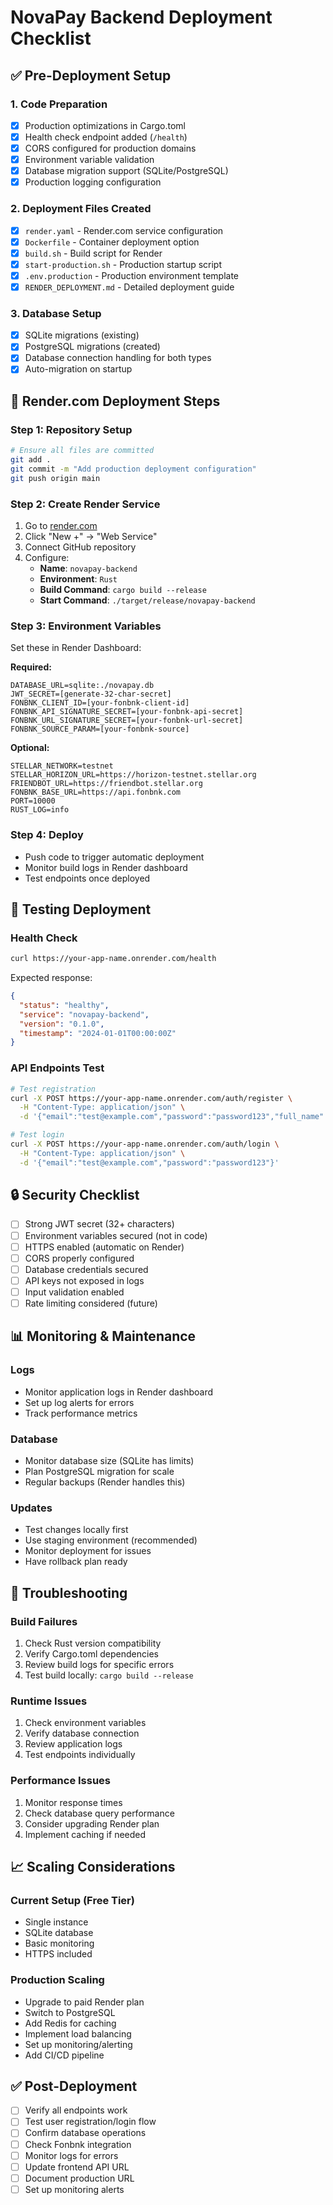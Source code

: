 # NovaPay Backend Deployment Checklist

## ✅ Pre-Deployment Setup

### 1. Code Preparation
- [x] Production optimizations in Cargo.toml
- [x] Health check endpoint added (`/health`)
- [x] CORS configured for production domains
- [x] Environment variable validation
- [x] Database migration support (SQLite/PostgreSQL)
- [x] Production logging configuration

### 2. Deployment Files Created
- [x] `render.yaml` - Render.com service configuration
- [x] `Dockerfile` - Container deployment option
- [x] `build.sh` - Build script for Render
- [x] `start-production.sh` - Production startup script
- [x] `.env.production` - Production environment template
- [x] `RENDER_DEPLOYMENT.md` - Detailed deployment guide

### 3. Database Setup
- [x] SQLite migrations (existing)
- [x] PostgreSQL migrations (created)
- [x] Database connection handling for both types
- [x] Auto-migration on startup

## 🚀 Render.com Deployment Steps

### Step 1: Repository Setup
```bash
# Ensure all files are committed
git add .
git commit -m "Add production deployment configuration"
git push origin main
```

### Step 2: Create Render Service
1. Go to [render.com](https://render.com)
2. Click "New +" → "Web Service"
3. Connect GitHub repository
4. Configure:
   - **Name**: `novapay-backend`
   - **Environment**: `Rust`
   - **Build Command**: `cargo build --release`
   - **Start Command**: `./target/release/novapay-backend`

### Step 3: Environment Variables
Set these in Render Dashboard:

**Required:**
```
DATABASE_URL=sqlite:./novapay.db
JWT_SECRET=[generate-32-char-secret]
FONBNK_CLIENT_ID=[your-fonbnk-client-id]
FONBNK_API_SIGNATURE_SECRET=[your-fonbnk-api-secret]
FONBNK_URL_SIGNATURE_SECRET=[your-fonbnk-url-secret]
FONBNK_SOURCE_PARAM=[your-fonbnk-source]
```

**Optional:**
```
STELLAR_NETWORK=testnet
STELLAR_HORIZON_URL=https://horizon-testnet.stellar.org
FRIENDBOT_URL=https://friendbot.stellar.org
FONBNK_BASE_URL=https://api.fonbnk.com
PORT=10000
RUST_LOG=info
```

### Step 4: Deploy
- Push code to trigger automatic deployment
- Monitor build logs in Render dashboard
- Test endpoints once deployed

## 🧪 Testing Deployment

### Health Check
```bash
curl https://your-app-name.onrender.com/health
```

Expected response:
```json
{
  "status": "healthy",
  "service": "novapay-backend",
  "version": "0.1.0",
  "timestamp": "2024-01-01T00:00:00Z"
}
```

### API Endpoints Test
```bash
# Test registration
curl -X POST https://your-app-name.onrender.com/auth/register \
  -H "Content-Type: application/json" \
  -d '{"email":"test@example.com","password":"password123","full_name":"Test User"}'

# Test login
curl -X POST https://your-app-name.onrender.com/auth/login \
  -H "Content-Type: application/json" \
  -d '{"email":"test@example.com","password":"password123"}'
```

## 🔒 Security Checklist

- [ ] Strong JWT secret (32+ characters)
- [ ] Environment variables secured (not in code)
- [ ] HTTPS enabled (automatic on Render)
- [ ] CORS properly configured
- [ ] Database credentials secured
- [ ] API keys not exposed in logs
- [ ] Input validation enabled
- [ ] Rate limiting considered (future)

## 📊 Monitoring & Maintenance

### Logs
- Monitor application logs in Render dashboard
- Set up log alerts for errors
- Track performance metrics

### Database
- Monitor database size (SQLite has limits)
- Plan PostgreSQL migration for scale
- Regular backups (Render handles this)

### Updates
- Test changes locally first
- Use staging environment (recommended)
- Monitor deployment for issues
- Have rollback plan ready

## 🚨 Troubleshooting

### Build Failures
1. Check Rust version compatibility
2. Verify Cargo.toml dependencies
3. Review build logs for specific errors
4. Test build locally: `cargo build --release`

### Runtime Issues
1. Check environment variables
2. Verify database connection
3. Review application logs
4. Test endpoints individually

### Performance Issues
1. Monitor response times
2. Check database query performance
3. Consider upgrading Render plan
4. Implement caching if needed

## 📈 Scaling Considerations

### Current Setup (Free Tier)
- Single instance
- SQLite database
- Basic monitoring
- HTTPS included

### Production Scaling
- Upgrade to paid Render plan
- Switch to PostgreSQL
- Add Redis for caching
- Implement load balancing
- Set up monitoring/alerting
- Add CI/CD pipeline

## ✅ Post-Deployment

- [ ] Verify all endpoints work
- [ ] Test user registration/login flow
- [ ] Confirm database operations
- [ ] Check Fonbnk integration
- [ ] Monitor logs for errors
- [ ] Update frontend API URL
- [ ] Document production URL
- [ ] Set up monitoring alerts
